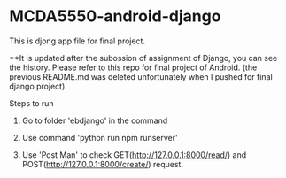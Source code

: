 # MCDA5550-android-django

This is djong app file for final project. 

**It is updated after the subossion of assignment of Django, you can see the history. Please refer to this repo for final project of Android.
(the previous README.md was deleted unfortunately when I pushed for final django project)

Steps to run

1. Go to folder 'ebdjango' in the command

2. Use command 'python run npm runserver'

3. Use 'Post Man' to check GET(http://127.0.0.1:8000/read/) and POST(http://127.0.0.1:8000/create/) request.


